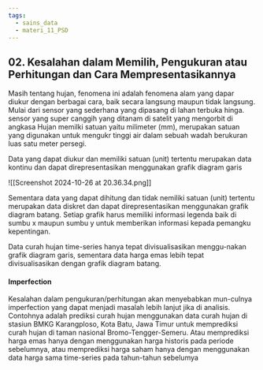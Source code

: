 ```yaml
---
tags:
  - sains_data
  - materi_11_PSD
---
```

## 02. Kesalahan dalam Memilih, Pengukuran atau Perhitungan dan Cara Mempresentasikannya

Masih tentang hujan, fenomena ini adalah fenomena alam yang dapar diukur dengan berbagai cara, baik secara langsung maupun tidak langsung. Mulai dari sensor yang sederhana yang dipasang di lahan terbuka hinga. sensor yang super canggih yang ditanam di satelit yang mengorbit di angkasa Hujan memilki satuan yaitu milimeter (mm), merupakan satuan yang digunakan untuk mengukr tinggi air dalam sebuah wadah berukuran luas satu meter persegi.

Data yang dapat diukur dan memiliki satuan (unit) tertentu merupakan data kontinu dan dapat direpresentasikan menggunakan grafik diagram garis

![[Screenshot 2024-10-26 at 20.36.34.png]]

Sementara data yang dapat dihitung dan tidak nemiliki satuan (unit) tertentu merupakan data diskret dan dapat direpresentasikan menggunakan grafik diagram batang. Setiap grafik harus memiliki informasi legenda baik di sumbu x maupun sumbu y untuk memberikan informasi kepada pemangku kepentingan.

Data curah hujan time-series hanya tepat divisualisasikan menggu-nakan grafik diagram garis, sementara data harga emas lebih tepat divisualisasikan dengan grafik diagram batang.

#### Imperfection

Kesalahan dalam pengukuran/perhitungan akan menyebabkan mun-culnya imperfection yang dapat menjadi masalah lebih lanjut jika di analisis. Contohnya adalah prediksi curah hujan menggunakan data curah hujan di stasiun BMKG Karangploso, Kota Batu, Jawa Timur untuk memprediksi curah hujan di taman nasional Bromo-Tengger-Semeru. Atau memprediksi harga emas hanya dengan menggunakan harga historis pada periode sebelumnya, atau memprediksi harga saham hanya dengan menggunakan data harga sama time-series pada tahun-tahun sebelumya